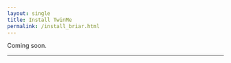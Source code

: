 ```yaml
---
layout: single
title: Install TwinMe
permalink: /install_briar.html
---
```


Coming soon.
<br>
<hr>
